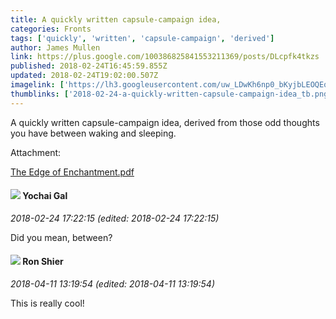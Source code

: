 ```yaml
---
title: A quickly written capsule-campaign idea,
categories: Fronts
tags: ['quickly', 'written', 'capsule-campaign', 'derived']
author: James Mullen
link: https://plus.google.com/100386825841553211369/posts/DLcpfk4tkzs
published: 2018-02-24T16:45:59.855Z
updated: 2018-02-24T19:02:00.507Z
imagelink: ['https://lh3.googleusercontent.com/uw_LDwKh6np0_bKyjbLEOQEqKVfL6rdUgLsEaoJXjBofTq2eypzlZzIgMn0=w1200-h630-p']
thumblinks: ['2018-02-24-a-quickly-written-capsule-campaign-idea_tb.png']
---
```


A quickly written capsule-campaign idea, derived from those odd thoughts you have between waking and sleeping.


Attachment:

<a href='https://drive.google.com/file/d/1Ss-A2Fe_iTXGN6tyTpjjCUTuUAw7q7dI/view?usp=sharing'>The Edge of Enchantment.pdf</a>


<div id='comment z12sfpbycxvijvsed22kidsaipaztzayt04'>
  <h4><img src='{{site.baseurl}}//images/avatars/116013665970125878211_photo.jpg'> Yochai Gal</h4>
      <p><cite>2018-02-24 17:22:15 (edited: 2018-02-24 17:22:15)</cite></p>
        <p>Did you mean, between?</p>
</div>
        

<div id='comment z12sfpbycxvijvsed22kidsaipaztzayt04'>
  <h4><img src='{{site.baseurl}}//images/avatars/102871584672460202428_photo.jpg'> Ron Shier</h4>
      <p><cite>2018-04-11 13:19:54 (edited: 2018-04-11 13:19:54)</cite></p>
        <p>This is really cool!</p>
</div>
        
